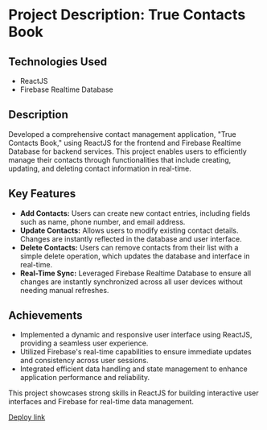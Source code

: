 # Project Description: True Contacts Book

## Technologies Used
- ReactJS
- Firebase Realtime Database

## Description
Developed a comprehensive contact management application, "True Contacts Book," using ReactJS for the frontend and Firebase Realtime Database for backend services. This project enables users to efficiently manage their contacts through functionalities that include creating, updating, and deleting contact information in real-time.

## Key Features
- **Add Contacts:** Users can create new contact entries, including fields such as name, phone number, and email address.
- **Update Contacts:** Allows users to modify existing contact details. Changes are instantly reflected in the database and user interface.
- **Delete Contacts:** Users can remove contacts from their list with a simple delete operation, which updates the database and interface in real-time.
- **Real-Time Sync:** Leveraged Firebase Realtime Database to ensure all changes are instantly synchronized across all user devices without needing manual refreshes.

## Achievements
- Implemented a dynamic and responsive user interface using ReactJS, providing a seamless user experience.
- Utilized Firebase's real-time capabilities to ensure immediate updates and consistency across user sessions.
- Integrated efficient data handling and state management to enhance application performance and reliability.

This project showcases strong skills in ReactJS for building interactive user interfaces and Firebase for real-time data management.

[Deploy link](https://true-contacts-book.netlify.app/)
